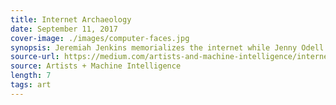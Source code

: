 ```yaml
---
title: Internet Archaeology
date: September 11, 2017
cover-image: ./images/computer-faces.jpg
synopsis: Jeremiah Jenkins memorializes the internet while Jenny Odell remembers the moment when humans became computers.
source-url: https://medium.com/artists-and-machine-intelligence/internet-archaeology-210d78311145
source: Artists + Machine Intelligence
length: 7
tags: art
---
```

